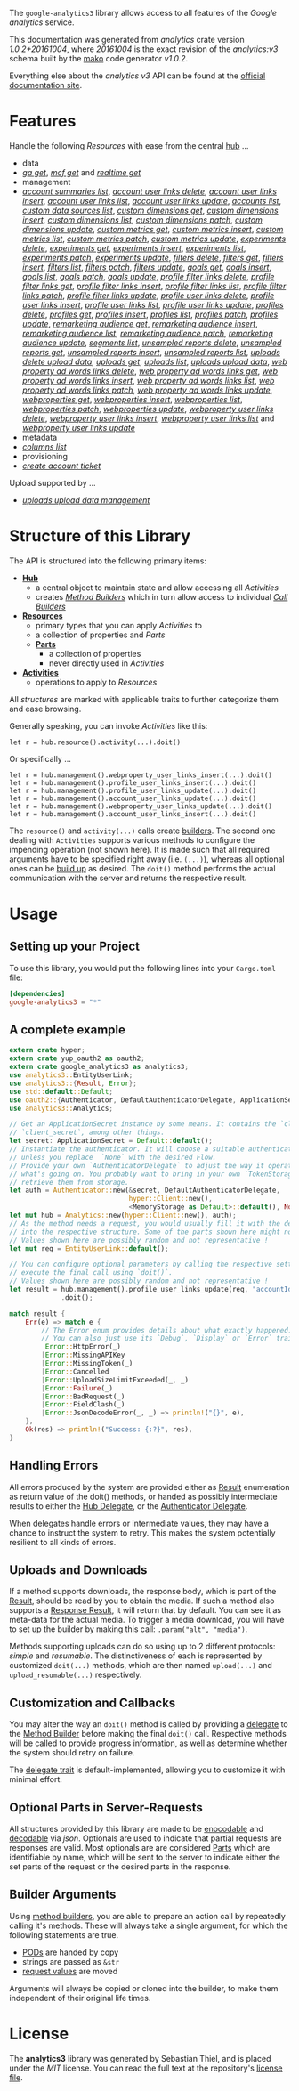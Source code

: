 <!---
DO NOT EDIT !
This file was generated automatically from 'src/mako/api/README.md.mako'
DO NOT EDIT !
-->
The `google-analytics3` library allows access to all features of the *Google analytics* service.

This documentation was generated from *analytics* crate version *1.0.2+20161004*, where *20161004* is the exact revision of the *analytics:v3* schema built by the [mako](http://www.makotemplates.org/) code generator *v1.0.2*.

Everything else about the *analytics* *v3* API can be found at the
[official documentation site](https://developers.google.com/analytics/).
# Features

Handle the following *Resources* with ease from the central [hub](https://docs.rs/google-analytics3/1.0.2+20161004/google_analytics3/struct.Analytics.html) ... 

* data
 * [*ga get*](https://docs.rs/google-analytics3/1.0.2+20161004/google_analytics3/struct.DataGaGetCall.html), [*mcf get*](https://docs.rs/google-analytics3/1.0.2+20161004/google_analytics3/struct.DataMcfGetCall.html) and [*realtime get*](https://docs.rs/google-analytics3/1.0.2+20161004/google_analytics3/struct.DataRealtimeGetCall.html)
* management
 * [*account summaries list*](https://docs.rs/google-analytics3/1.0.2+20161004/google_analytics3/struct.ManagementAccountSummaryListCall.html), [*account user links delete*](https://docs.rs/google-analytics3/1.0.2+20161004/google_analytics3/struct.ManagementAccountUserLinkDeleteCall.html), [*account user links insert*](https://docs.rs/google-analytics3/1.0.2+20161004/google_analytics3/struct.ManagementAccountUserLinkInsertCall.html), [*account user links list*](https://docs.rs/google-analytics3/1.0.2+20161004/google_analytics3/struct.ManagementAccountUserLinkListCall.html), [*account user links update*](https://docs.rs/google-analytics3/1.0.2+20161004/google_analytics3/struct.ManagementAccountUserLinkUpdateCall.html), [*accounts list*](https://docs.rs/google-analytics3/1.0.2+20161004/google_analytics3/struct.ManagementAccountListCall.html), [*custom data sources list*](https://docs.rs/google-analytics3/1.0.2+20161004/google_analytics3/struct.ManagementCustomDataSourceListCall.html), [*custom dimensions get*](https://docs.rs/google-analytics3/1.0.2+20161004/google_analytics3/struct.ManagementCustomDimensionGetCall.html), [*custom dimensions insert*](https://docs.rs/google-analytics3/1.0.2+20161004/google_analytics3/struct.ManagementCustomDimensionInsertCall.html), [*custom dimensions list*](https://docs.rs/google-analytics3/1.0.2+20161004/google_analytics3/struct.ManagementCustomDimensionListCall.html), [*custom dimensions patch*](https://docs.rs/google-analytics3/1.0.2+20161004/google_analytics3/struct.ManagementCustomDimensionPatchCall.html), [*custom dimensions update*](https://docs.rs/google-analytics3/1.0.2+20161004/google_analytics3/struct.ManagementCustomDimensionUpdateCall.html), [*custom metrics get*](https://docs.rs/google-analytics3/1.0.2+20161004/google_analytics3/struct.ManagementCustomMetricGetCall.html), [*custom metrics insert*](https://docs.rs/google-analytics3/1.0.2+20161004/google_analytics3/struct.ManagementCustomMetricInsertCall.html), [*custom metrics list*](https://docs.rs/google-analytics3/1.0.2+20161004/google_analytics3/struct.ManagementCustomMetricListCall.html), [*custom metrics patch*](https://docs.rs/google-analytics3/1.0.2+20161004/google_analytics3/struct.ManagementCustomMetricPatchCall.html), [*custom metrics update*](https://docs.rs/google-analytics3/1.0.2+20161004/google_analytics3/struct.ManagementCustomMetricUpdateCall.html), [*experiments delete*](https://docs.rs/google-analytics3/1.0.2+20161004/google_analytics3/struct.ManagementExperimentDeleteCall.html), [*experiments get*](https://docs.rs/google-analytics3/1.0.2+20161004/google_analytics3/struct.ManagementExperimentGetCall.html), [*experiments insert*](https://docs.rs/google-analytics3/1.0.2+20161004/google_analytics3/struct.ManagementExperimentInsertCall.html), [*experiments list*](https://docs.rs/google-analytics3/1.0.2+20161004/google_analytics3/struct.ManagementExperimentListCall.html), [*experiments patch*](https://docs.rs/google-analytics3/1.0.2+20161004/google_analytics3/struct.ManagementExperimentPatchCall.html), [*experiments update*](https://docs.rs/google-analytics3/1.0.2+20161004/google_analytics3/struct.ManagementExperimentUpdateCall.html), [*filters delete*](https://docs.rs/google-analytics3/1.0.2+20161004/google_analytics3/struct.ManagementFilterDeleteCall.html), [*filters get*](https://docs.rs/google-analytics3/1.0.2+20161004/google_analytics3/struct.ManagementFilterGetCall.html), [*filters insert*](https://docs.rs/google-analytics3/1.0.2+20161004/google_analytics3/struct.ManagementFilterInsertCall.html), [*filters list*](https://docs.rs/google-analytics3/1.0.2+20161004/google_analytics3/struct.ManagementFilterListCall.html), [*filters patch*](https://docs.rs/google-analytics3/1.0.2+20161004/google_analytics3/struct.ManagementFilterPatchCall.html), [*filters update*](https://docs.rs/google-analytics3/1.0.2+20161004/google_analytics3/struct.ManagementFilterUpdateCall.html), [*goals get*](https://docs.rs/google-analytics3/1.0.2+20161004/google_analytics3/struct.ManagementGoalGetCall.html), [*goals insert*](https://docs.rs/google-analytics3/1.0.2+20161004/google_analytics3/struct.ManagementGoalInsertCall.html), [*goals list*](https://docs.rs/google-analytics3/1.0.2+20161004/google_analytics3/struct.ManagementGoalListCall.html), [*goals patch*](https://docs.rs/google-analytics3/1.0.2+20161004/google_analytics3/struct.ManagementGoalPatchCall.html), [*goals update*](https://docs.rs/google-analytics3/1.0.2+20161004/google_analytics3/struct.ManagementGoalUpdateCall.html), [*profile filter links delete*](https://docs.rs/google-analytics3/1.0.2+20161004/google_analytics3/struct.ManagementProfileFilterLinkDeleteCall.html), [*profile filter links get*](https://docs.rs/google-analytics3/1.0.2+20161004/google_analytics3/struct.ManagementProfileFilterLinkGetCall.html), [*profile filter links insert*](https://docs.rs/google-analytics3/1.0.2+20161004/google_analytics3/struct.ManagementProfileFilterLinkInsertCall.html), [*profile filter links list*](https://docs.rs/google-analytics3/1.0.2+20161004/google_analytics3/struct.ManagementProfileFilterLinkListCall.html), [*profile filter links patch*](https://docs.rs/google-analytics3/1.0.2+20161004/google_analytics3/struct.ManagementProfileFilterLinkPatchCall.html), [*profile filter links update*](https://docs.rs/google-analytics3/1.0.2+20161004/google_analytics3/struct.ManagementProfileFilterLinkUpdateCall.html), [*profile user links delete*](https://docs.rs/google-analytics3/1.0.2+20161004/google_analytics3/struct.ManagementProfileUserLinkDeleteCall.html), [*profile user links insert*](https://docs.rs/google-analytics3/1.0.2+20161004/google_analytics3/struct.ManagementProfileUserLinkInsertCall.html), [*profile user links list*](https://docs.rs/google-analytics3/1.0.2+20161004/google_analytics3/struct.ManagementProfileUserLinkListCall.html), [*profile user links update*](https://docs.rs/google-analytics3/1.0.2+20161004/google_analytics3/struct.ManagementProfileUserLinkUpdateCall.html), [*profiles delete*](https://docs.rs/google-analytics3/1.0.2+20161004/google_analytics3/struct.ManagementProfileDeleteCall.html), [*profiles get*](https://docs.rs/google-analytics3/1.0.2+20161004/google_analytics3/struct.ManagementProfileGetCall.html), [*profiles insert*](https://docs.rs/google-analytics3/1.0.2+20161004/google_analytics3/struct.ManagementProfileInsertCall.html), [*profiles list*](https://docs.rs/google-analytics3/1.0.2+20161004/google_analytics3/struct.ManagementProfileListCall.html), [*profiles patch*](https://docs.rs/google-analytics3/1.0.2+20161004/google_analytics3/struct.ManagementProfilePatchCall.html), [*profiles update*](https://docs.rs/google-analytics3/1.0.2+20161004/google_analytics3/struct.ManagementProfileUpdateCall.html), [*remarketing audience get*](https://docs.rs/google-analytics3/1.0.2+20161004/google_analytics3/struct.ManagementRemarketingAudienceGetCall.html), [*remarketing audience insert*](https://docs.rs/google-analytics3/1.0.2+20161004/google_analytics3/struct.ManagementRemarketingAudienceInsertCall.html), [*remarketing audience list*](https://docs.rs/google-analytics3/1.0.2+20161004/google_analytics3/struct.ManagementRemarketingAudienceListCall.html), [*remarketing audience patch*](https://docs.rs/google-analytics3/1.0.2+20161004/google_analytics3/struct.ManagementRemarketingAudiencePatchCall.html), [*remarketing audience update*](https://docs.rs/google-analytics3/1.0.2+20161004/google_analytics3/struct.ManagementRemarketingAudienceUpdateCall.html), [*segments list*](https://docs.rs/google-analytics3/1.0.2+20161004/google_analytics3/struct.ManagementSegmentListCall.html), [*unsampled reports delete*](https://docs.rs/google-analytics3/1.0.2+20161004/google_analytics3/struct.ManagementUnsampledReportDeleteCall.html), [*unsampled reports get*](https://docs.rs/google-analytics3/1.0.2+20161004/google_analytics3/struct.ManagementUnsampledReportGetCall.html), [*unsampled reports insert*](https://docs.rs/google-analytics3/1.0.2+20161004/google_analytics3/struct.ManagementUnsampledReportInsertCall.html), [*unsampled reports list*](https://docs.rs/google-analytics3/1.0.2+20161004/google_analytics3/struct.ManagementUnsampledReportListCall.html), [*uploads delete upload data*](https://docs.rs/google-analytics3/1.0.2+20161004/google_analytics3/struct.ManagementUploadDeleteUploadDataCall.html), [*uploads get*](https://docs.rs/google-analytics3/1.0.2+20161004/google_analytics3/struct.ManagementUploadGetCall.html), [*uploads list*](https://docs.rs/google-analytics3/1.0.2+20161004/google_analytics3/struct.ManagementUploadListCall.html), [*uploads upload data*](https://docs.rs/google-analytics3/1.0.2+20161004/google_analytics3/struct.ManagementUploadUploadDataCall.html), [*web property ad words links delete*](https://docs.rs/google-analytics3/1.0.2+20161004/google_analytics3/struct.ManagementWebPropertyAdWordsLinkDeleteCall.html), [*web property ad words links get*](https://docs.rs/google-analytics3/1.0.2+20161004/google_analytics3/struct.ManagementWebPropertyAdWordsLinkGetCall.html), [*web property ad words links insert*](https://docs.rs/google-analytics3/1.0.2+20161004/google_analytics3/struct.ManagementWebPropertyAdWordsLinkInsertCall.html), [*web property ad words links list*](https://docs.rs/google-analytics3/1.0.2+20161004/google_analytics3/struct.ManagementWebPropertyAdWordsLinkListCall.html), [*web property ad words links patch*](https://docs.rs/google-analytics3/1.0.2+20161004/google_analytics3/struct.ManagementWebPropertyAdWordsLinkPatchCall.html), [*web property ad words links update*](https://docs.rs/google-analytics3/1.0.2+20161004/google_analytics3/struct.ManagementWebPropertyAdWordsLinkUpdateCall.html), [*webproperties get*](https://docs.rs/google-analytics3/1.0.2+20161004/google_analytics3/struct.ManagementWebpropertyGetCall.html), [*webproperties insert*](https://docs.rs/google-analytics3/1.0.2+20161004/google_analytics3/struct.ManagementWebpropertyInsertCall.html), [*webproperties list*](https://docs.rs/google-analytics3/1.0.2+20161004/google_analytics3/struct.ManagementWebpropertyListCall.html), [*webproperties patch*](https://docs.rs/google-analytics3/1.0.2+20161004/google_analytics3/struct.ManagementWebpropertyPatchCall.html), [*webproperties update*](https://docs.rs/google-analytics3/1.0.2+20161004/google_analytics3/struct.ManagementWebpropertyUpdateCall.html), [*webproperty user links delete*](https://docs.rs/google-analytics3/1.0.2+20161004/google_analytics3/struct.ManagementWebpropertyUserLinkDeleteCall.html), [*webproperty user links insert*](https://docs.rs/google-analytics3/1.0.2+20161004/google_analytics3/struct.ManagementWebpropertyUserLinkInsertCall.html), [*webproperty user links list*](https://docs.rs/google-analytics3/1.0.2+20161004/google_analytics3/struct.ManagementWebpropertyUserLinkListCall.html) and [*webproperty user links update*](https://docs.rs/google-analytics3/1.0.2+20161004/google_analytics3/struct.ManagementWebpropertyUserLinkUpdateCall.html)
* metadata
 * [*columns list*](https://docs.rs/google-analytics3/1.0.2+20161004/google_analytics3/struct.MetadataColumnListCall.html)
* provisioning
 * [*create account ticket*](https://docs.rs/google-analytics3/1.0.2+20161004/google_analytics3/struct.ProvisioningCreateAccountTicketCall.html)


Upload supported by ...

* [*uploads upload data management*](https://docs.rs/google-analytics3/1.0.2+20161004/google_analytics3/struct.ManagementUploadUploadDataCall.html)



# Structure of this Library

The API is structured into the following primary items:

* **[Hub](https://docs.rs/google-analytics3/1.0.2+20161004/google_analytics3/struct.Analytics.html)**
    * a central object to maintain state and allow accessing all *Activities*
    * creates [*Method Builders*](https://docs.rs/google-analytics3/1.0.2+20161004/google_analytics3/trait.MethodsBuilder.html) which in turn
      allow access to individual [*Call Builders*](https://docs.rs/google-analytics3/1.0.2+20161004/google_analytics3/trait.CallBuilder.html)
* **[Resources](https://docs.rs/google-analytics3/1.0.2+20161004/google_analytics3/trait.Resource.html)**
    * primary types that you can apply *Activities* to
    * a collection of properties and *Parts*
    * **[Parts](https://docs.rs/google-analytics3/1.0.2+20161004/google_analytics3/trait.Part.html)**
        * a collection of properties
        * never directly used in *Activities*
* **[Activities](https://docs.rs/google-analytics3/1.0.2+20161004/google_analytics3/trait.CallBuilder.html)**
    * operations to apply to *Resources*

All *structures* are marked with applicable traits to further categorize them and ease browsing.

Generally speaking, you can invoke *Activities* like this:

```Rust,ignore
let r = hub.resource().activity(...).doit()
```

Or specifically ...

```ignore
let r = hub.management().webproperty_user_links_insert(...).doit()
let r = hub.management().profile_user_links_insert(...).doit()
let r = hub.management().profile_user_links_update(...).doit()
let r = hub.management().account_user_links_update(...).doit()
let r = hub.management().webproperty_user_links_update(...).doit()
let r = hub.management().account_user_links_insert(...).doit()
```

The `resource()` and `activity(...)` calls create [builders][builder-pattern]. The second one dealing with `Activities` 
supports various methods to configure the impending operation (not shown here). It is made such that all required arguments have to be 
specified right away (i.e. `(...)`), whereas all optional ones can be [build up][builder-pattern] as desired.
The `doit()` method performs the actual communication with the server and returns the respective result.

# Usage

## Setting up your Project

To use this library, you would put the following lines into your `Cargo.toml` file:

```toml
[dependencies]
google-analytics3 = "*"
```

## A complete example

```Rust
extern crate hyper;
extern crate yup_oauth2 as oauth2;
extern crate google_analytics3 as analytics3;
use analytics3::EntityUserLink;
use analytics3::{Result, Error};
use std::default::Default;
use oauth2::{Authenticator, DefaultAuthenticatorDelegate, ApplicationSecret, MemoryStorage};
use analytics3::Analytics;

// Get an ApplicationSecret instance by some means. It contains the `client_id` and 
// `client_secret`, among other things.
let secret: ApplicationSecret = Default::default();
// Instantiate the authenticator. It will choose a suitable authentication flow for you, 
// unless you replace  `None` with the desired Flow.
// Provide your own `AuthenticatorDelegate` to adjust the way it operates and get feedback about 
// what's going on. You probably want to bring in your own `TokenStorage` to persist tokens and
// retrieve them from storage.
let auth = Authenticator::new(&secret, DefaultAuthenticatorDelegate,
                              hyper::Client::new(),
                              <MemoryStorage as Default>::default(), None);
let mut hub = Analytics::new(hyper::Client::new(), auth);
// As the method needs a request, you would usually fill it with the desired information
// into the respective structure. Some of the parts shown here might not be applicable !
// Values shown here are possibly random and not representative !
let mut req = EntityUserLink::default();

// You can configure optional parameters by calling the respective setters at will, and
// execute the final call using `doit()`.
// Values shown here are possibly random and not representative !
let result = hub.management().profile_user_links_update(req, "accountId", "webPropertyId", "profileId", "linkId")
             .doit();

match result {
    Err(e) => match e {
        // The Error enum provides details about what exactly happened.
        // You can also just use its `Debug`, `Display` or `Error` traits
         Error::HttpError(_)
        |Error::MissingAPIKey
        |Error::MissingToken(_)
        |Error::Cancelled
        |Error::UploadSizeLimitExceeded(_, _)
        |Error::Failure(_)
        |Error::BadRequest(_)
        |Error::FieldClash(_)
        |Error::JsonDecodeError(_, _) => println!("{}", e),
    },
    Ok(res) => println!("Success: {:?}", res),
}

```
## Handling Errors

All errors produced by the system are provided either as [Result](https://docs.rs/google-analytics3/1.0.2+20161004/google_analytics3/enum.Result.html) enumeration as return value of 
the doit() methods, or handed as possibly intermediate results to either the 
[Hub Delegate](https://docs.rs/google-analytics3/1.0.2+20161004/google_analytics3/trait.Delegate.html), or the [Authenticator Delegate](https://docs.rs/yup-oauth2/*/yup_oauth2/trait.AuthenticatorDelegate.html).

When delegates handle errors or intermediate values, they may have a chance to instruct the system to retry. This 
makes the system potentially resilient to all kinds of errors.

## Uploads and Downloads
If a method supports downloads, the response body, which is part of the [Result](https://docs.rs/google-analytics3/1.0.2+20161004/google_analytics3/enum.Result.html), should be
read by you to obtain the media.
If such a method also supports a [Response Result](https://docs.rs/google-analytics3/1.0.2+20161004/google_analytics3/trait.ResponseResult.html), it will return that by default.
You can see it as meta-data for the actual media. To trigger a media download, you will have to set up the builder by making
this call: `.param("alt", "media")`.

Methods supporting uploads can do so using up to 2 different protocols: 
*simple* and *resumable*. The distinctiveness of each is represented by customized 
`doit(...)` methods, which are then named `upload(...)` and `upload_resumable(...)` respectively.

## Customization and Callbacks

You may alter the way an `doit()` method is called by providing a [delegate](https://docs.rs/google-analytics3/1.0.2+20161004/google_analytics3/trait.Delegate.html) to the 
[Method Builder](https://docs.rs/google-analytics3/1.0.2+20161004/google_analytics3/trait.CallBuilder.html) before making the final `doit()` call. 
Respective methods will be called to provide progress information, as well as determine whether the system should 
retry on failure.

The [delegate trait](https://docs.rs/google-analytics3/1.0.2+20161004/google_analytics3/trait.Delegate.html) is default-implemented, allowing you to customize it with minimal effort.

## Optional Parts in Server-Requests

All structures provided by this library are made to be [enocodable](https://docs.rs/google-analytics3/1.0.2+20161004/google_analytics3/trait.RequestValue.html) and 
[decodable](https://docs.rs/google-analytics3/1.0.2+20161004/google_analytics3/trait.ResponseResult.html) via *json*. Optionals are used to indicate that partial requests are responses 
are valid.
Most optionals are are considered [Parts](https://docs.rs/google-analytics3/1.0.2+20161004/google_analytics3/trait.Part.html) which are identifiable by name, which will be sent to 
the server to indicate either the set parts of the request or the desired parts in the response.

## Builder Arguments

Using [method builders](https://docs.rs/google-analytics3/1.0.2+20161004/google_analytics3/trait.CallBuilder.html), you are able to prepare an action call by repeatedly calling it's methods.
These will always take a single argument, for which the following statements are true.

* [PODs][wiki-pod] are handed by copy
* strings are passed as `&str`
* [request values](https://docs.rs/google-analytics3/1.0.2+20161004/google_analytics3/trait.RequestValue.html) are moved

Arguments will always be copied or cloned into the builder, to make them independent of their original life times.

[wiki-pod]: http://en.wikipedia.org/wiki/Plain_old_data_structure
[builder-pattern]: http://en.wikipedia.org/wiki/Builder_pattern
[google-go-api]: https://github.com/google/google-api-go-client

# License
The **analytics3** library was generated by Sebastian Thiel, and is placed 
under the *MIT* license.
You can read the full text at the repository's [license file][repo-license].

[repo-license]: https://github.com/Byron/google-apis-rsblob/master/LICENSE.md
